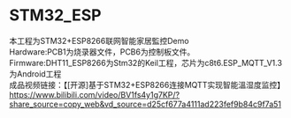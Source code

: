 # STM32_ESP
本工程为STM32+ESP8266联网智能家居監控Demo  
Hardware:PCB1为烧录器文件，PCB6为控制板文件。  
Firmware:DHT11_ESP8266为Stm32的Keil工程，芯片为c8t6.ESP_MQTT_V1.3为Android工程  
成品视频链接：【[开源]基于STM32+ESP8266连接MQTT实现智能溫湿度监控】 https://www.bilibili.com/video/BV1fs4y1g7KP/?share_source=copy_web&vd_source=d25cf677a4111ad223fef9b84c9f7a51

